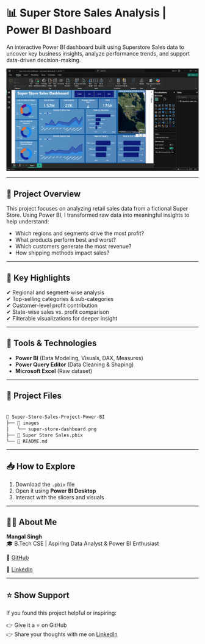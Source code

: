 # 📊 Super Store Sales Analysis | Power BI Dashboard

An interactive Power BI dashboard built using Superstore Sales data to uncover key business insights, analyze performance trends, and support data-driven decision-making.

![Dashboard Preview](image/Dashboard%20Preview.png)


---

## 🚀 Project Overview

This project focuses on analyzing retail sales data from a fictional Super Store. Using Power BI, I transformed raw data into meaningful insights to help understand:

- Which regions and segments drive the most profit?
- What products perform best and worst?
- Which customers generate the most revenue?
- How shipping methods impact sales?

---

## 📌 Key Highlights

✔ Regional and segment-wise analysis  
✔ Top-selling categories & sub-categories  
✔ Customer-level profit contribution  
✔ State-wise sales vs. profit comparison  
✔ Filterable visualizations for deeper insight  

---

## 🧰 Tools & Technologies

- **Power BI** (Data Modeling, Visuals, DAX, Measures)
- **Power Query Editor** (Data Cleaning & Shaping)
- **Microsoft Excel** (Raw dataset)

---

## 📂 Project Files

```

📁 Super-Store-Sales-Project-Power-BI
├── 📁 images
│   └── super-store-dashboard.png
├── 📄 Super Store Sales.pbix
└── 📄 README.md

```

---

## 📥 How to Explore

1. Download the `.pbix` file
2. Open it using **Power BI Desktop**
3. Interact with the slicers and visuals

---

## 🙋‍♂️ About Me

**Mangal Singh**  
🎓 B.Tech CSE | Aspiring Data Analyst & Power BI Enthusiast  

🔗 [GitHub](https://github.com/mangal-singh001)  

🔗 [LinkedIn](https://www.linkedin.com/in/mangal-singh001)

---

## ⭐ Show Support

If you found this project helpful or inspiring:

👉 Give it a ⭐ on GitHub  
👉 Share your thoughts with me on [LinkedIn](https://www.linkedin.com/in/mangal-singh001)

